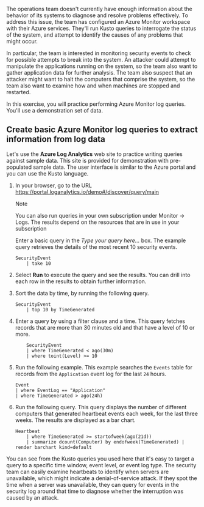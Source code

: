 The operations team doesn't currently have enough information about the behavior of its systems to diagnose and resolve problems effectively. To address this issue, the team has configured an Azure Monitor workspace with their Azure services. They'll run Kusto queries to interrogate the status of the system, and attempt to identify the causes of any problems that might occur.

In particular, the team is interested in monitoring security events to check for possible attempts to break into the system. An attacker could attempt to manipulate the applications running on the system, so the team also want to gather application data for further analysis. The team also suspect that an attacker might want to halt the computers that comprise the system, so the team also want to examine how and when machines are stopped and restarted.

In this exercise, you will practice performing Azure Monitor log queries. You'll use a demonstration set of data.

## Create basic Azure Monitor log queries to extract information from log data

Let's use the **Azure Log Analytics** web site to practice writing queries against sample data. This site is provided for demonstration with pre-populated sample data. The user interface is similar to the Azure portal and you can use the Kusto language.

1. In your browser, go to the URL https://portal.loganalytics.io/demo#/discover/query/main

    > [!NOTE]
    > You can also run queries in your own subscription under Monitor -> Logs. The results depend on the resources that are in use in your subscription

    Enter a basic query in the *Type your query here...* box. The example query retrieves the details of the most recent 10 security events.

    ```kusto
    SecurityEvent
        | take 10
    ```

1. Select **Run** to execute the query and see the results. You can drill into each row in the results to obtain further information.

1. Sort the data by time, by running the following query.

    ```kusto
    SecurityEvent
        | top 10 by TimeGenerated
    ```

1. Enter a query by using a filter clause and a time. This query fetches records that are more than 30 minutes old and that have a level of 10 or more.

    ```kusto
        SecurityEvent
        | where TimeGenerated < ago(30m)
        | where toint(Level) >= 10
    ```

1. Run the following example. This example searches the `Events` table for records from the `Application` event log for the last `24` hours.

    ```kusto
    Event
    | where EventLog == "Application"
    | where TimeGenerated > ago(24h)
    ```

1. Run the following query. This query displays the number of different computers that generated heartbeat events each week, for the last three weeks. The results are displayed as a bar chart.

    ```kusto
    Heartbeat
        | where TimeGenerated >= startofweek(ago(21d))
        | summarize dcount(Computer) by endofweek(TimeGenerated) | render barchart kind=default
    ```

You can see from the Kusto queries you used here that it's easy to target a query to a specific time window, event level, or event log type. The security team can easily examine heartbeats to identify when servers are unavailable, which might indicate a denial-of-service attack. If they spot the time when a server was unavailable, they can query for events in the security log around that time to diagnose whether the interruption was caused by an attack.